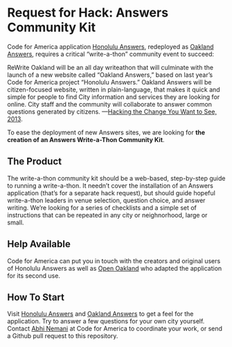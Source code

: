 Request for Hack: Answers Community Kit
========

Code for America application [Honolulu Answers](http://answers.honolulu.gov/), redeployed as [Oakland Answers](http://answers.oaklandnet.com/), requires a critical “write-a-thon” community event to succeed:

ReWrite Oakland will be an all day writeathon that will culminate with the launch of a new website called “Oakland Answers,” based on last year’s Code for America project “Honolulu Answers.” Oakland Answers will be citizen-focused website, written in plain-language, that makes it quick and simple for people to find City information and services they are looking for online. City staff and the community will collaborate to answer common questions generated by citizens. —[Hacking the Change You Want to See, 2013](http://codeforamerica.org/2013/05/21/hacking-the-change-you-want-to-see/).

To ease the deployment of new Answers sites, we are looking for **the creation of an Answers Write-a-Thon Community Kit**.


The Product
--------

The write-a-thon community kit should be a web-based, step-by-step guide to running a write-a-thon. It needn’t cover the installation of an Answers application (that’s for a separate hack request), but should guide hopeful write-a-thon leaders in venue selection, question choice, and answer writing. We’re looking for a series of checklists and a simple set of instructions that can be repeated in any city or neighnorhood, large or small.


Help Available
--------

Code for America can put you in touch with the creators and original users of Honolulu Answers as well as [Open Oakland](http://openoakland.org) who adapted the application for its second use.


How To Start
--------

Visit [Honolulu Answers](http://answers.honolulu.gov/) and [Oakland Answers](http://answers.oaklandnet.com/) to get a feel for the application. Try to answer a few questions for your own city yourself. Contact [Abhi Nemani](abhi@codeforamerica.org) at Code for America to coordinate your work, or send a Github pull request to this repository.